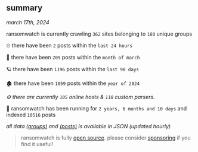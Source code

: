 
## summary
_march 17th, 2024_

ransomwatch is currently crawling `362` sites belonging to `180` unique groups

⏲ there have been `2` posts within the `last 24 hours`

🦈 there have been `209` posts within the `month of march`

🪐 there have been `1196` posts within the `last 90 days`

🏚 there have been `1059` posts within the `year of 2024`

_⚙️ there are currently `105` online hosts & `110` custom parsers._

🦕 ransomwatch has been running for `2 years, 6 months and 10 days` and indexed `10516` posts

_all data  [(groups)](http://ransomwhat.telemetry.ltd/groups) and [(posts)](http://ransomwhat.telemetry.ltd/posts) is available in JSON (updated hourly)_

> ransomwatch is fully [open source](https://github.com/joshhighet/ransomwatch#ransomwatch--). please consider [sponsoring](https://github.com/sponsors/joshhighet) if you find it useful!
